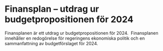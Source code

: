 # Finansplan – utdrag ur budgetpropositionen för 2024

Finansplanen är ett utdrag ur budgetpropositionen för 2024\.  Finansplanen innehåller en redogörelse för regeringens ekonomiska politik och en sammanfattning av budgetförslaget för 2024\.
